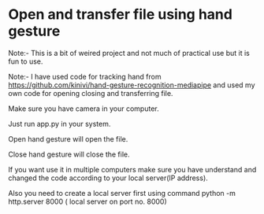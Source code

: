 # Open and transfer file using hand gesture
Note:- This is a bit of weired project and not much of practical use but it is fun to use.

Note:- I have used code for tracking hand from https://github.com/kinivi/hand-gesture-recognition-mediapipe and used my own code for opening closing and transferring file.

Make sure you have camera in your computer.

Just run app.py in your system.

Open hand gesture will open the file.

Close hand gesture will close the file.

If you want use it in multiple computers make sure you have understand and changed the code according to your local server(IP address).

Also you need to create a local server first using command python -m http.server 8000 ( local server on port no. 8000)
